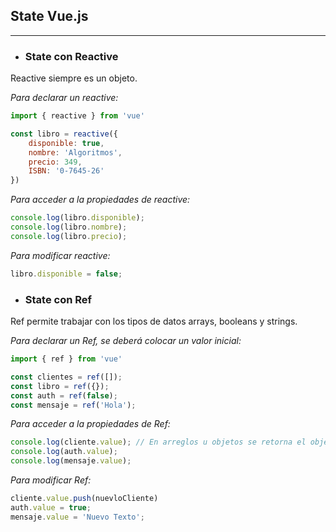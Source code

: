 ## State Vue.js
---
- ### State con Reactive
Reactive siempre es un objeto.

*Para declarar un reactive:*
```js
import { reactive } from 'vue'

const libro = reactive({
    disponible: true,
    nombre: 'Algoritmos',
    precio: 349,
    ISBN: '0-7645-26'
})
```
*Para acceder a la propiedades de reactive:*
```js
console.log(libro.disponible);
console.log(libro.nombre);
console.log(libro.precio);
```
*Para modificar reactive:*
```js
libro.disponible = false;
```

- ### State con Ref
Ref permite trabajar con los tipos de datos arrays, booleans y strings.

*Para declarar un Ref, se deberá colocar un valor inicial:*
```js
import { ref } from 'vue'

const clientes = ref([]);
const libro = ref({});
const auth = ref(false);
const mensaje = ref('Hola');
```
*Para acceder a la propiedades de Ref:*
```js
console.log(cliente.value); // En arreglos u objetos se retorna el objeto: Proxy
console.log(auth.value);
console.log(mensaje.value);
```
*Para modificar Ref:*
```js
cliente.value.push(nuevloCliente)
auth.value = true;
mensaje.value = 'Nuevo Texto';
```